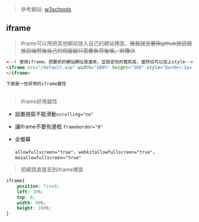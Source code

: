 > 參考網站: [w3schools](https://www.w3schools.com/tags/tag_iframe.ASP)

## iframe

> iframe可以用把其他網站放入自己的網站裡面，~~像我就是要用github放遊戲放前端然後自己的伺服器只需要負荷後端，爽賺(X~~

```HTML
<--! 使用iframe，把要抓的網站網址寫進來，並設定他的寬和高，當然也可以加上style-->
<iframe src="/default.asp" width="100%" height="300" style="border:1px solid black;">
</iframe>
    
下面是一些好用的iframe屬性
    
```



> iframe好用屬性

* 設置視窗不能滑動`scrolling="no"`

* 讓iframe不要有邊框 `frameborder="0"`

* 全螢幕 

  `allowfullscreen="true"`、`webkitallowfullscreen="true"`、`mozallowfullscreen="true"`



> 把網頁直接丟到iframe裡面

```CSS
iframe{
    position: fixed;
    left: 10%;
    top: 0;
    width: 90%;
    height: 100%;
}
```


